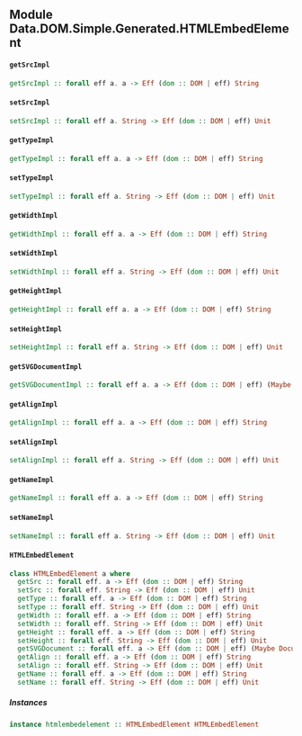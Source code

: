 ## Module Data.DOM.Simple.Generated.HTMLEmbedElement

#### `getSrcImpl`

``` purescript
getSrcImpl :: forall eff a. a -> Eff (dom :: DOM | eff) String
```

#### `setSrcImpl`

``` purescript
setSrcImpl :: forall eff a. String -> Eff (dom :: DOM | eff) Unit
```

#### `getTypeImpl`

``` purescript
getTypeImpl :: forall eff a. a -> Eff (dom :: DOM | eff) String
```

#### `setTypeImpl`

``` purescript
setTypeImpl :: forall eff a. String -> Eff (dom :: DOM | eff) Unit
```

#### `getWidthImpl`

``` purescript
getWidthImpl :: forall eff a. a -> Eff (dom :: DOM | eff) String
```

#### `setWidthImpl`

``` purescript
setWidthImpl :: forall eff a. String -> Eff (dom :: DOM | eff) Unit
```

#### `getHeightImpl`

``` purescript
getHeightImpl :: forall eff a. a -> Eff (dom :: DOM | eff) String
```

#### `setHeightImpl`

``` purescript
setHeightImpl :: forall eff a. String -> Eff (dom :: DOM | eff) Unit
```

#### `getSVGDocumentImpl`

``` purescript
getSVGDocumentImpl :: forall eff a. a -> Eff (dom :: DOM | eff) (Maybe Document)
```

#### `getAlignImpl`

``` purescript
getAlignImpl :: forall eff a. a -> Eff (dom :: DOM | eff) String
```

#### `setAlignImpl`

``` purescript
setAlignImpl :: forall eff a. String -> Eff (dom :: DOM | eff) Unit
```

#### `getNameImpl`

``` purescript
getNameImpl :: forall eff a. a -> Eff (dom :: DOM | eff) String
```

#### `setNameImpl`

``` purescript
setNameImpl :: forall eff a. String -> Eff (dom :: DOM | eff) Unit
```

#### `HTMLEmbedElement`

``` purescript
class HTMLEmbedElement a where
  getSrc :: forall eff. a -> Eff (dom :: DOM | eff) String
  setSrc :: forall eff. String -> Eff (dom :: DOM | eff) Unit
  getType :: forall eff. a -> Eff (dom :: DOM | eff) String
  setType :: forall eff. String -> Eff (dom :: DOM | eff) Unit
  getWidth :: forall eff. a -> Eff (dom :: DOM | eff) String
  setWidth :: forall eff. String -> Eff (dom :: DOM | eff) Unit
  getHeight :: forall eff. a -> Eff (dom :: DOM | eff) String
  setHeight :: forall eff. String -> Eff (dom :: DOM | eff) Unit
  getSVGDocument :: forall eff. a -> Eff (dom :: DOM | eff) (Maybe Document)
  getAlign :: forall eff. a -> Eff (dom :: DOM | eff) String
  setAlign :: forall eff. String -> Eff (dom :: DOM | eff) Unit
  getName :: forall eff. a -> Eff (dom :: DOM | eff) String
  setName :: forall eff. String -> Eff (dom :: DOM | eff) Unit
```

##### Instances
``` purescript
instance htmlembedelement :: HTMLEmbedElement HTMLEmbedElement
```


